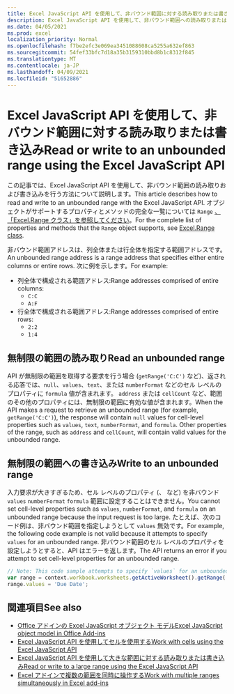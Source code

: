 ```yaml
---
title: Excel JavaScript API を使用して、非バウンド範囲に対する読み取りまたは書き込み
description: Excel JavaScript API を使用して、非バウンド範囲への読み取りまたは書き込みを行う方法について説明します。
ms.date: 04/05/2021
ms.prod: excel
localization_priority: Normal
ms.openlocfilehash: f7be2efc3e069ea3451088608ca5255a632ef863
ms.sourcegitcommit: 54fef33bfc7d18a35b3159310bbd8b1c8312f845
ms.translationtype: MT
ms.contentlocale: ja-JP
ms.lasthandoff: 04/09/2021
ms.locfileid: "51652886"
---
```

# <a name="read-or-write-to-an-unbounded-range-using-the-excel-javascript-api"></a><span data-ttu-id="6ca8b-103">Excel JavaScript API を使用して、非バウンド範囲に対する読み取りまたは書き込み</span><span class="sxs-lookup"><span data-stu-id="6ca8b-103">Read or write to an unbounded range using the Excel JavaScript API</span></span>

<span data-ttu-id="6ca8b-104">この記事では、Excel JavaScript API を使用して、非バウンド範囲の読み取りおよび書き込みを行う方法について説明します。</span><span class="sxs-lookup"><span data-stu-id="6ca8b-104">This article describes how to read and write to an unbounded range with the Excel JavaScript API.</span></span> <span data-ttu-id="6ca8b-105">オブジェクトがサポートするプロパティとメソッドの完全な一覧については `Range` [、「Excel.Range クラス」を参照してください](/javascript/api/excel/excel.range)。</span><span class="sxs-lookup"><span data-stu-id="6ca8b-105">For the complete list of properties and methods that the `Range` object supports, see [Excel.Range class](/javascript/api/excel/excel.range).</span></span>

<span data-ttu-id="6ca8b-106">非バウンド範囲アドレスは、列全体または行全体を指定する範囲アドレスです。</span><span class="sxs-lookup"><span data-stu-id="6ca8b-106">An unbounded range address is a range address that specifies either entire columns or entire rows.</span></span> <span data-ttu-id="6ca8b-107">次に例を示します。</span><span class="sxs-lookup"><span data-stu-id="6ca8b-107">For example:</span></span>

- <span data-ttu-id="6ca8b-108">列全体で構成される範囲アドレス:</span><span class="sxs-lookup"><span data-stu-id="6ca8b-108">Range addresses comprised of entire columns:</span></span><ul><li>`C:C`</li><li>`A:F`</li></ul>
- <span data-ttu-id="6ca8b-109">行全体で構成される範囲アドレス:</span><span class="sxs-lookup"><span data-stu-id="6ca8b-109">Range addresses comprised of entire rows:</span></span><ul><li>`2:2`</li><li>`1:4`</li></ul>

## <a name="read-an-unbounded-range"></a><span data-ttu-id="6ca8b-110">無制限の範囲の読み取り</span><span class="sxs-lookup"><span data-stu-id="6ca8b-110">Read an unbounded range</span></span>

<span data-ttu-id="6ca8b-p103">API が無制限の範囲を取得する要求を行う場合 (`getRange('C:C')` など)、返される応答では、`null`、`values`、`text`、または `numberFormat` などのセル レベルのプロパティに `formula` 値が含まれます。 `address` または `cellCount` など、範囲のその他のプロパティには、無制限の範囲に有効な値が含まれます。</span><span class="sxs-lookup"><span data-stu-id="6ca8b-p103">When the API makes a request to retrieve an unbounded range (for example, `getRange('C:C')`), the response will contain `null` values for cell-level properties such as `values`, `text`, `numberFormat`, and `formula`. Other properties of the range, such as `address` and `cellCount`, will contain valid values for the unbounded range.</span></span>

## <a name="write-to-an-unbounded-range"></a><span data-ttu-id="6ca8b-113">無制限の範囲への書き込み</span><span class="sxs-lookup"><span data-stu-id="6ca8b-113">Write to an unbounded range</span></span>

<span data-ttu-id="6ca8b-114">入力要求が大きすぎるため、セル レベルのプロパティ (、 など) を非バウンド `values` `numberFormat` `formula` 範囲に設定することはできません。</span><span class="sxs-lookup"><span data-stu-id="6ca8b-114">You cannot set cell-level properties such as `values`, `numberFormat`, and `formula` on an unbounded range because the input request is too large.</span></span> <span data-ttu-id="6ca8b-115">たとえば、次のコード例は、非バウンド範囲を指定しようとして `values` 無効です。</span><span class="sxs-lookup"><span data-stu-id="6ca8b-115">For example, the following code example is not valid because it attempts to specify `values` for an unbounded range.</span></span> <span data-ttu-id="6ca8b-116">非バウンド範囲のセル レベルのプロパティを設定しようとすると、API はエラーを返します。</span><span class="sxs-lookup"><span data-stu-id="6ca8b-116">The API returns an error if you attempt to set cell-level properties for an unbounded range.</span></span>

```js
// Note: This code sample attempts to specify `values` for an unbounded range, which is not a valid request. The sample will return an error. 
var range = context.workbook.worksheets.getActiveWorksheet().getRange('A:B');
range.values = 'Due Date';
```

## <a name="see-also"></a><span data-ttu-id="6ca8b-117">関連項目</span><span class="sxs-lookup"><span data-stu-id="6ca8b-117">See also</span></span>

- [<span data-ttu-id="6ca8b-118">Office アドインの Excel JavaScript オブジェクト モデル</span><span class="sxs-lookup"><span data-stu-id="6ca8b-118">Excel JavaScript object model in Office Add-ins</span></span>](excel-add-ins-core-concepts.md)
- [<span data-ttu-id="6ca8b-119">Excel JavaScript API を使用してセルを使用する</span><span class="sxs-lookup"><span data-stu-id="6ca8b-119">Work with cells using the Excel JavaScript API</span></span>](excel-add-ins-cells.md)
- [<span data-ttu-id="6ca8b-120">Excel JavaScript API を使用して大きな範囲に対する読み取りまたは書き込み</span><span class="sxs-lookup"><span data-stu-id="6ca8b-120">Read or write to a large range using the Excel JavaScript API</span></span>](excel-add-ins-ranges-large.md)
- [<span data-ttu-id="6ca8b-121">Excel アドインで複数の範囲を同時に操作する</span><span class="sxs-lookup"><span data-stu-id="6ca8b-121">Work with multiple ranges simultaneously in Excel add-ins</span></span>](excel-add-ins-multiple-ranges.md)

